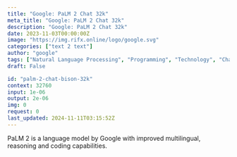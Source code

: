 ```yaml
---
title: "Google: PaLM 2 Chat 32k"
meta_title: "Google: PaLM 2 Chat 32k"
description: "Google: PaLM 2 Chat 32k"
date: 2023-11-03T00:00:00Z
image: "https://img.rifx.online/logo/google.svg"
categories: ["text 2 text"]
author: "google"
tags: ["Natural Language Processing", "Programming", "Technology", "Chatbots", "Generative AI"]
draft: False

id: "palm-2-chat-bison-32k"
context: 32760
input: 1e-06
output: 2e-06
img: 0
request: 0
last_updated: 2024-11-11T03:15:52Z
---
```


PaLM 2 is a language model by Google with improved multilingual, reasoning and coding capabilities.

